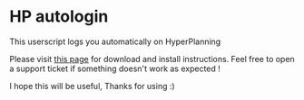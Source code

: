 # HP autologin
This userscript logs you automatically on HyperPlanning

Please visit [this page](http://magixkiller.github.io/HP_autologin/) for download and install instructions.
Feel free to open a support ticket if something doesn't work as expected !

I hope this will be useful, Thanks for using :)
